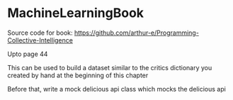 # MachineLearningBook

Source code for book:
https://github.com/arthur-e/Programming-Collective-Intelligence

Upto page 44

This can be used to build a dataset similar to the critics dictionary you created by
hand at the beginning of this chapter

Before that, write a mock delicious api class which mocks the delicious api
